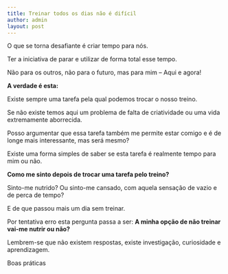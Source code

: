 ```yaml
---
title: Treinar todos os dias não é difícil
author: admin
layout: post
---
```

O que se torna desafiante é criar tempo para nós.

Ter a iniciativa de parar e utilizar de forma total esse tempo.

Não para os outros, não para o futuro, mas para mim &#8211; Aqui e agora!

**A verdade é esta:**

Existe sempre uma tarefa pela qual podemos trocar o nosso treino.

Se não existe temos aqui um problema de falta de criatividade ou uma vida extremamente aborrecida. 

Posso argumentar que essa tarefa também me permite estar comigo e é de longe mais interessante, mas será mesmo?

Existe uma forma simples de saber se esta tarefa é realmente tempo para mim ou não.

**Como me sinto depois de trocar uma tarefa pelo treino?**

Sinto-me nutrido? Ou sinto-me cansado, com aquela sensação de vazio e de perca de tempo?

E de que passou mais um dia sem treinar.

Por tentativa erro esta pergunta passa a ser: **A minha opção de não treinar vai-me nutrir ou não?**

Lembrem-se que não existem respostas, existe investigação, curiosidade e aprendizagem.

Boas práticas